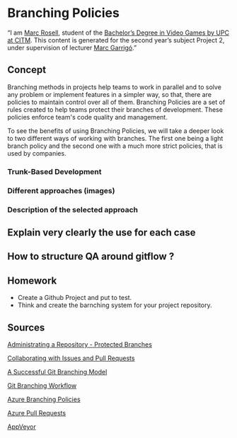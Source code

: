 # Branching Policies

“I am [Marc Rosell](https://www.linkedin.com/in/marc-rosell-hernandez-a19188150/), student of the [Bachelor’s Degree in Video Games by UPC at CITM](https://www.citm.upc.edu/ing/estudis/graus-videojocs/). This content is generated for the second year’s subject Project 2, under supervision of lecturer [Marc Garrigó](https://www.linkedin.com/in/mgarrigo/).”

## Concept

Branching methods in projects help teams to work in parallel and to solve any problem or implement features in a simpler way, so that, there are policies to maintain control over all of them.
Branching Policies are a set of rules created to help teams protect their branches of development. These policies enforce team's code quality and management. 

To see the benefits of using Branching Policies, we will take a deeper look to two different ways of working with branches. The first one being a light branch policy and the second one with a much more strict policies, that is used by companies.

### Trunk-Based Development



### Different approaches (images)
### Description of the selected approach


## Explain very clearly the use for each case


## How to structure QA around gitflow ?


## Homework 
* Create a Github Project and put to test.
* Think and create the barnching system for your project repository.

## Sources
[Administrating a Repository - Protected Branches](https://help.github.com/en/github/administering-a-repository/about-protected-branches)

[Collaborating with Issues and Pull Requests](https://help.github.com/en/github/collaborating-with-issues-and-pull-requests)

[A Successful Git Branching Model](https://nvie.com/posts/a-successful-git-branching-model/)

[Git Branching Workflow](https://git-scm.com/book/en/v2/Git-Branching-Branching-Workflows)

[Azure Branching Policies](https://docs.microsoft.com/en-us/azure/devops/repos/git/branch-policies?view=azure-devops)

[Azure Pull Requests](https://docs.microsoft.com/en-us/azure/devops/repos/git/pull-requests?view=azure-devops&tabs=new-nav#complete-the-pull-request)

[AppVeyor](https://www.appveyor.com/docs/branches/)
